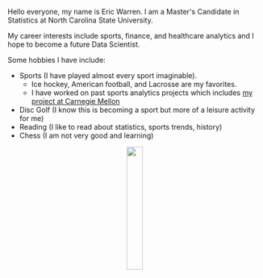 Hello everyone, my name is Eric Warren. I am a Master's Candidate in Statistics at North Carolina State University. 

My career interests include sports, finance, and healthcare analytics and I hope to become a future Data Scientist.

Some hobbies I have include:
  + Sports (I have played almost every sport imaginable).
    + Ice hockey, American football, and Lacrosse are my favorites.
    + I have worked on past sports analytics projects which includes [my project at Carnegie Mellon](https://3foak4-eric-warren.shinyapps.io/nhl_player_projected_salaries/)
  + Disc Golf (I know this is becoming a sport but more of a leisure activity for me)
  + Reading (I like to read about statistics, sports trends, history)
  + Chess (I am not very good and learning)

<p align = "center"><img src= "https://github.com/ericwarren9/ericwarren9.github.io/assets/107209964/fa6cebd2-e3ff-4707-9010-b48fbc763a9e" width=25% height=25%></p>
